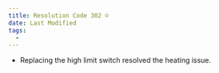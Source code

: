 ```yaml
---
title: Resolution Code 302 ☺️
date: Last Modified 
tags:
  -
---
```

- Replacing the high limit switch resolved the heating issue.  